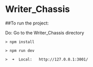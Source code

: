 # Writer_Chassis

##To run the project:

Do:
Go to the Writer_Chassis directory
```
> npm install
```
```
> npm run dev
```
```
>  ➜  Local:   http://127.0.0.1:3001/
```
